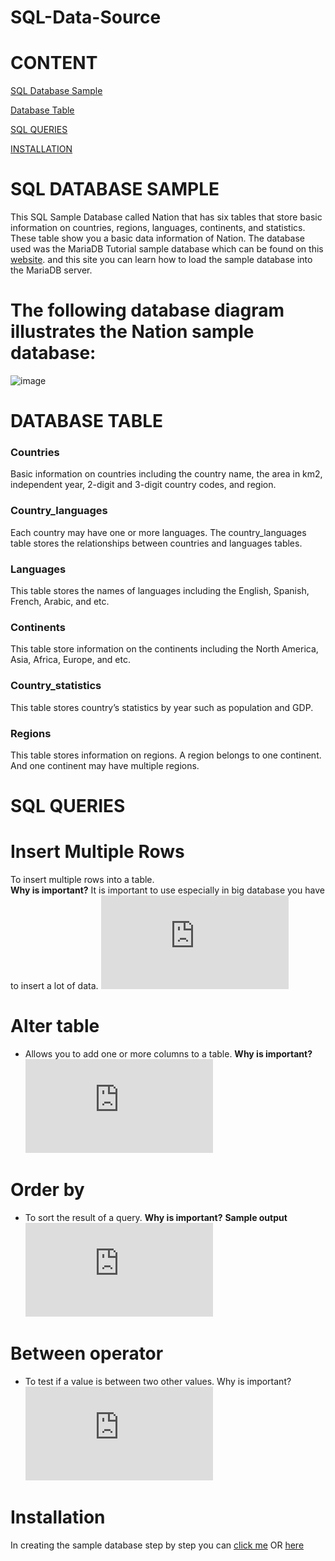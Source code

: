 # SQL-Data-Source

# CONTENT

[SQL Database Sample](https://github.com/genelyn2020/SQL-Data-Source/blob/main/README.md#sql-database-sample)

[Database Table](https://github.com/genelyn2020/SQL-Data-Source/blob/main/README.md#database-table)

[SQL QUERIES ](https://github.com/genelyn2020/SQL-Data-Source/blob/main/README.md#sql-queries)

[INSTALLATION ](https://github.com/genelyn2020/SQL-Data-Source/blob/main/README.md#installation)


# SQL DATABASE SAMPLE

This SQL Sample Database called Nation that has six tables that store basic information on countries, regions, languages, continents, and statistics. These table show you a basic data information of Nation. The database used was the MariaDB Tutorial sample database which can be found on this [website](https://www.mariadbtutorial.com/). and this site you can learn how to load the sample database into the MariaDB server.


# The following database diagram illustrates the Nation sample database:

![image](https://user-images.githubusercontent.com/72040803/101278152-7a663a80-37f4-11eb-9b68-cbc2298b7c46.png)




# DATABASE TABLE

### Countries 
Basic information on countries including the country name, the area in km2, independent year, 2-digit and 3-digit country codes, and region.

### Country_languages 
Each country may have one or more languages. The country_languages table stores the relationships between countries and languages tables. 

### Languages 
This table stores the names of languages including the English, Spanish, French, Arabic, and etc. 

### Continents 
This table store information on the continents including the North America, Asia, Africa, Europe, and etc.  

### Country_statistics 
This table stores country’s statistics by year such as population and GDP.

### Regions 
This table stores information on regions. A region belongs to one continent. And one continent may have multiple regions. 


# SQL QUERIES

# Insert Multiple Rows 
To insert multiple rows into a table.  
**Why is important?**
It is important to use especially in big database you have to insert a lot of data.
![sample output](https://github.com/genelyn2020/SQL-Data-Source/blob/main/Sample%20output.md#insert-multiple-rows)


# Alter table 
- Allows you to add one or more columns to a table.
**Why is important?**
![sample output](https://github.com/genelyn2020/SQL-Data-Source/blob/main/Sample%20output.md#alter-table)

# Order by 
- To sort the result of a query.
**Why is important?**
**Sample output**
![sample output](https://github.com/genelyn2020/SQL-Data-Source/blob/main/Sample%20output.md#order-by)

# Between operator 
- To test if a value is between two other values.
Why is important?
![sample output](https://github.com/genelyn2020/SQL-Data-Source/blob/main/Sample%20output.md#between-operator)

















# Installation
In creating the sample database step by step you can [click me](https://www.sqltutorial.org/) OR [here](https://www.mariadbtutorial.com/mariadb-basics/mariadb-subqueries/)























